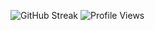 ![GitHub Streak](https://github-readme-streak-stats.herokuapp.com?user=onionloop&theme=tokyonight&hide_border=true) ![Profile Views](https://komarev.com/ghpvc/?username=onionloop&color=blueviolet&style=flat-square)



